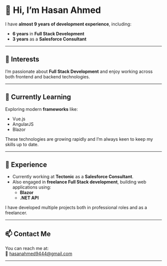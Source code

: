 # 👋 Hi, I’m Hasan Ahmed  

I have **almost 9 years of development experience**, including:  
- **6 years** in **Full Stack Development**  
- **3 years** as a **Salesforce Consultant**  

---

## 👀 Interests  
I’m passionate about **Full Stack Development** and enjoy working across both frontend and backend technologies.  

---

## 🌱 Currently Learning  
Exploring modern **frameworks** like:  
- Vue.js  
- AngularJS
- Blazor

These technologies are growing rapidly and I’m always keen to keep my skills up to date.  

---

## 💼 Experience  
- Currently working at **Tectonic** as a **Salesforce Consultant**.  
- Also engaged in **freelance Full Stack development**, building web applications using:  
  - **Blazor**  
  - **.NET API**  

I have developed multiple projects both in professional roles and as a freelancer.  

---

## 📫 Contact Me  
You can reach me at:  
📧 [hasanahmed9444@gmail.com](mailto:hasanahmed9444@gmail.com)  

---

<!---
hasan9444/hasan9444 is a ✨ special ✨ repository because its `README.md` (this file) appears on your GitHub profile.
You can click the Preview link to take a look at your changes.
--->
